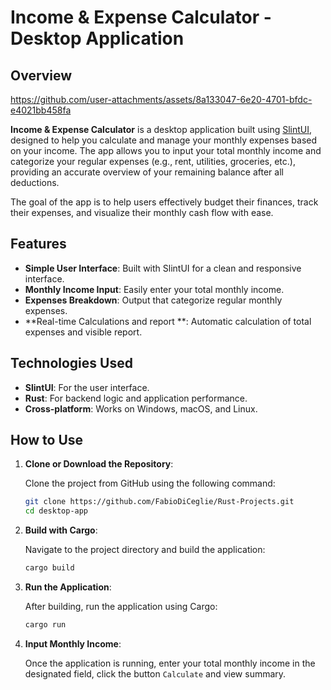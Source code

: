 # Income & Expense Calculator - Desktop Application

## Overview

https://github.com/user-attachments/assets/8a133047-6e20-4701-bfdc-e4021bb458fa

**Income & Expense Calculator** is a desktop application built using [SlintUI](https://slint-ui.com/), designed to help you calculate and manage your monthly expenses based on your income. The app allows you to input your total monthly income and categorize your regular expenses (e.g., rent, utilities, groceries, etc.), providing an accurate overview of your remaining balance after all deductions.

The goal of the app is to help users effectively budget their finances, track their expenses, and visualize their monthly cash flow with ease.

## Features

- **Simple User Interface**: Built with SlintUI for a clean and responsive interface.
- **Monthly Income Input**: Easily enter your total monthly income.
- **Expenses Breakdown**: Output that categorize regular monthly expenses.
- **Real-time Calculations and report **: Automatic calculation of total expenses and visible report.
  
## Technologies Used

- **SlintUI**: For the user interface.
- **Rust**: For backend logic and application performance.
- **Cross-platform**: Works on Windows, macOS, and Linux.

## How to Use

1. **Clone or Download the Repository**:

    Clone the project from GitHub using the following command:
    ```bash
    git clone https://github.com/FabioDiCeglie/Rust-Projects.git
    cd desktop-app
    ```

2. **Build with Cargo**:

    Navigate to the project directory and build the application:
    ```bash
    cargo build
    ```

3. **Run the Application**:

    After building, run the application using Cargo:
    ```bash
    cargo run
    ```

4. **Input Monthly Income**:

    Once the application is running, enter your total monthly income in the designated field, click the button `Calculate` and view summary.
